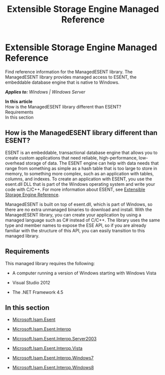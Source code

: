 ﻿---
title: Extensible Storage Engine Managed Reference
TOCTitle: Extensible Storage Engine Managed Reference
ms:assetid: b6dc69d0-82be-478d-b47f-37d7569cd200
ms:mtpsurl: https://msdn.microsoft.com/en-us/library/Dn375980(v=EXCHG.10)
ms:contentKeyID: 56355772
ms.date: 09/02/2015
ms.topic: article
---

# Extensible Storage Engine Managed Reference

Find reference information for the ManagedESENT library. The ManagedESENT library provides managed access to ESENT, the embeddable database engine that is native to Windows.


_**Applies to:** Windows | Windows Server_

**In this article**  
How is the ManagedESENT library different than ESENT?  
Requirements  
In this section  

## How is the ManagedESENT library different than ESENT?

ESENT is an embeddable, transactional database engine that allows you to create custom applications that need reliable, high-performance, low-overhead storage of data. The ESENT engine can help with data needs that range from something as simple as a hash table that is too large to store in memory, to something more complex, such as an application with tables, columns, and indexes. To create an application with ESENT, you use the esent.dll DLL that is part of the Windows operating system and write your code with C/C++. For more information about ESENT, see [Extensible Storage Engine Reference](gg269245\(v=exchg.10\).md).

ManagedESENT is built on top of esent.dll, which is part of Windows, so there are no extra unmanaged binaries to download and install. With the ManagedESENT library, you can create your application by using a managed language such as C\# instead of C/C++. The library uses the same type and member names to expose the ESE API, so if you are already familiar with the structure of this API, you can easily transition to this managed library.

## Requirements

This managed library requires the following:

  - A computer running a version of Windows starting with Windows Vista

  - Visual Studio 2012

  - The .NET Framework 4.5

## In this section

  - [Microsoft.Isam.Esent](dn292085\(v=exchg.10\).md)

  - [Microsoft.Isam.Esent.Interop](hh596136\(v=exchg.10\).md)

  - [Microsoft.Isam.Esent.Interop.Server2003](hh557147\(v=exchg.10\).md)

  - [Microsoft.Isam.Esent.Interop.Vista](hh558039\(v=exchg.10\).md)

  - [Microsoft.Isam.Esent.Interop.Windows7](hh577573\(v=exchg.10\).md)

  - [Microsoft.Isam.Esent.Interop.Windows8](dn335439\(v=exchg.10\).md)

